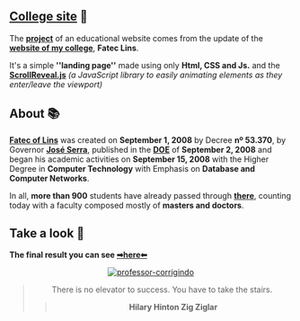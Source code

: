 ## [College site](https://bumboobee.github.io/college-site/) 📖

The **[project](https://bumboobee.github.io/college-site/)** of an educational website comes from the update of the **[website of my college](http://www.fateclins.edu.br/web/)**, **Fatec Lins**.

It's a simple **''landing page''** made using only **Html, CSS and Js.** and the **[ScrollReveal.js](https://scrollrevealjs.org/)** *(a JavaScript library to easily animating elements as they enter/leave the viewport)*

## About 📚

**[Fatec of Lins](http://www.fateclins.edu.br/web/)** was created on **September 1, 2008** by Decree **nº 53.370**, by Governor **[José Serra](https://pt.wikipedia.org/wiki/Jos%C3%A9_Serra)**, published in the **[DOE](https://www.imprensaoficial.com.br/DO/HomeDO_2_0.aspx#05/03/2022)** of **September 2, 2008**
and began his academic activities on **September 15, 2008** with the Higher Degree in **Computer Technology**
with Emphasis on **Database and Computer Networks**.

In all, **more than 900** students have already passed through **[there](https://bumboobee.github.io/college-site/)**, counting today with a faculty composed mostly of **masters and doctors**.

## Take a look 📝

 **The final result you can see [➡here⬅](https://bumboobee.github.io/college-site/)**
 
<div align="center">

[![professor-corrigindo](https://user-images.githubusercontent.com/94147847/156890451-c32cd2b7-821b-40fe-9a51-eedf7a3e0ebb.gif)](https://bumboobee.github.io/college-site/)

 > There is no elevator to success. You have to take the stairs.
 >> **Hilary Hinton Zig Ziglar**
<div \> 

